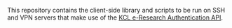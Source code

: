 This repository contains the client-side library and scripts to be run on SSH and VPN servers that make use of the [KCL e-Research Authentication API](https://github.com/kcl-eresearch/auth_api).
